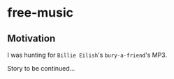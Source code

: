 # free-music

## Motivation

I was hunting for `Billie Eilish`'s `bury-a-friend`'s MP3. 

Story to be continued... 
